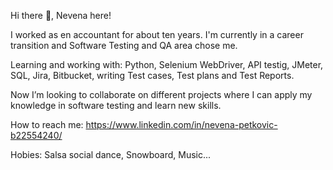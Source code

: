 Hi there 👋, Nevena here!

I worked as en accountant for about ten years. I'm currently in a career transition and Software Testing and QA area chose me.

Learning and working with: Python, Selenium WebDriver, API testig, JMeter, SQL, Jira, Bitbucket, writing Test cases, Test plans and Test Reports.

Now I’m looking to collaborate on different projects where I can apply my knowledge in software testing and learn new skills.

How to reach me: https://www.linkedin.com/in/nevena-petkovic-b22554240/

Hobies: Salsa social dance, Snowboard, Music... 

